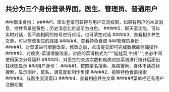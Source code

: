 
## 共分为三个身份登录界面，医生、管理员、普通用户
###医生身份：
#####1、医生登录可获得与用户交流权限，如果有用户的未读消息，控件背景是黄色；历史消息北京显示为白色。
#####2、聊天室功能，可以实时对话，但不能相同的账号进行对话，也可清空对话
#####3、查看相关养生文章，可以修改相应的连接
#####4、查看特色食谱
###管理员身份：
#####1、对菜谱进行增删改查，修改之后，点击提交即可完成数据库存储操作
#####2、对疾病-菜谱增删改查，对应的菜谱格式为"""娃娃菜;牛排""",务必中间使用英文分号隔开
#####3、对医生的交流次数和疾病对应菜谱进行统计后画出柱状图显示
###用户身份：
#####1、按照菜名搜索、疾病搜索、身体不适症状搜索，显示图片，菜名，满意度和制作步骤
#####2、按照特色食谱搜索
#####3、与医生交流窗口
#####4、查看相应养生文章
######菜单栏还有用户注册功能